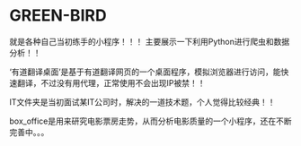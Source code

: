 # GREEN-BIRD
就是各种自己当初练手的小程序！！！
主要展示一下利用Python进行爬虫和数据分析！！


‘有道翻译桌面’是基于有道翻译网页的一个桌面程序，模拟浏览器进行访问，能快速翻译，不过没有用代理，正常使用不会出现IP被禁！！

IT文件夹是当初面试某IT公司时，解决的一道技术题，个人觉得比较经典！！

box_office是用来研究电影票房走势，从而分析电影质量的一个小程序，还在不断完善中。。。

